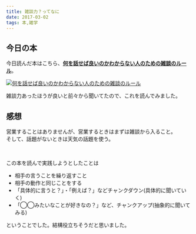 ```yaml
---
title: 雑談力？ってなに
date: 2017-03-02
tags: 本,雑学
---
```


## 今日の本
今日読んだ本はこちら、<a href="http://amzn.to/2mOWEj3" blank="_target"><b>何を話せば良いのかわからない人のための雑談のルール</b></a>。

<a href="http://amzn.to/2lbZhix" blank="_target"><img src="/xushengbo/posts/201703/02.jpg" class="w200 mt20 mb20 m-c d-b" alt="何を話せば良いのかわからない人のための雑談のルール"></a>

雑談力あったほうが良いと前々から聞いてたので、これを読んでみました。

## 感想

営業することはありませんが、営業するときはまずは雑談から入ること。<br/>
そして、話題がないときは天気の話題を使う。

<br/>

この本を読んで実践しようとしたことは

- 相手の言うことを繰り返すこと
- 相手の動作と同じことをする
- 「具体的に言うと？」・「例えば？」などチャンクダウン(具体的に聞いていく)
- 「◯◯みたいなことが好きなの？」など、チャンクアップ(抽象的に聞いてみる)

ということでした。結構役立ちそうだと思いました。
